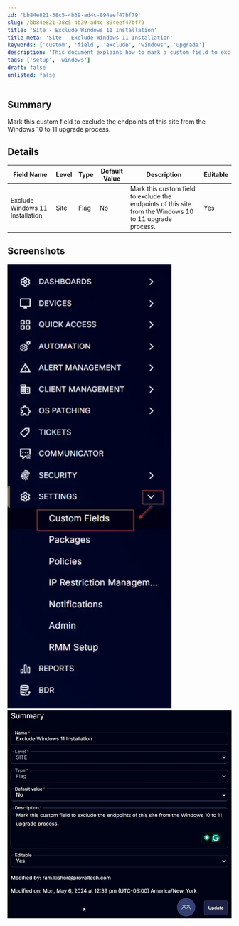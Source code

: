 ```yaml
---
id: 'bb84e821-38c5-4b39-ad4c-894eef47bf79'
slug: /bb84e821-38c5-4b39-ad4c-894eef47bf79
title: 'Site - Exclude Windows 11 Installation'
title_meta: 'Site - Exclude Windows 11 Installation'
keywords: ['custom', 'field', 'exclude', 'windows', 'upgrade']
description: 'This document explains how to mark a custom field to exclude the endpoints of a site from the Windows 10 to 11 upgrade process. It provides details on the field name, type, default value, and editable status, along with screenshots for better understanding.'
tags: ['setup', 'windows']
draft: false
unlisted: false
---
```


## Summary

Mark this custom field to exclude the endpoints of this site from the Windows 10 to 11 upgrade process.

## Details

| Field Name                          | Level | Type | Default Value | Description                                                                                          | Editable |
|-------------------------------------|-------|------|---------------|------------------------------------------------------------------------------------------------------|----------|
| Exclude Windows 11 Installation     | Site  | Flag | No            | Mark this custom field to exclude the endpoints of this site from the Windows 10 to 11 upgrade process. | Yes      |

## Screenshots

![Screenshot 1](../../../static/img/docs/bb84e821-38c5-4b39-ad4c-894eef47bf79/image_1.webp)  
![Screenshot 2](../../../static/img/docs/bb84e821-38c5-4b39-ad4c-894eef47bf79/image_2.webp)
